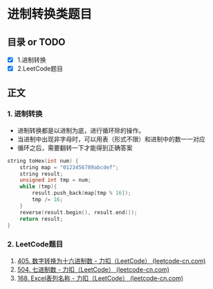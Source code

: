 # 进制转换类题目
## 目录 or TODO
- [x] 1.进制转换
- [x] 2.LeetCode题目
## 正文

### 1. 进制转换

- 进制转换都是以进制为底，进行循环除的操作。
- 当进制中出现非字母时，可以用表（形式不限）和进制中的数一一对应
- 循环之后，需要翻转一下才能得到正确答案

```c++
string toHex(int num) {
    string map = "0123456789abcdef";
    string result;
    unsigned int tmp = num;
    while (tmp){
        result.push_back(map[tmp % 16]);
        tmp /= 16;
    }
    reverse(result.begin(), result.end());
    return result;
}
```

### 2. LeetCode题目

1. [405. 数字转换为十六进制数 - 力扣（LeetCode） (leetcode-cn.com)](https://leetcode-cn.com/problems/convert-a-number-to-hexadecimal/)
2. [504. 七进制数 - 力扣（LeetCode） (leetcode-cn.com)](https://leetcode-cn.com/problems/base-7/)
3. [168. Excel表列名称 - 力扣（LeetCode） (leetcode-cn.com)](https://leetcode-cn.com/problems/excel-sheet-column-title/)

